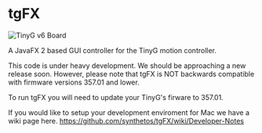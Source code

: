 tgFX
====


![TinyG v6 Board](http://farm9.staticflickr.com/8225/8400933656_540a390226_c.jpg)

A JavaFX 2 based GUI controller for the TinyG motion controller.

This code is under heavy development.  We should be approaching a new release soon.  However, please note that tgFX is NOT backwards compatible with firmware versions 357.01 and lower.

To run tgFX you will need to update your TinyG's firware to 357.01.

If you would like to setup your development enviroment for Mac we have a wiki page here.
https://github.com/synthetos/tgFX/wiki/Developer-Notes

